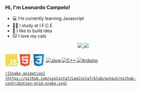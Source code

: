### Hi, I'm Leonardo Campelo!

- 💻 I’m currently learning Javascript
- 🧑‍🎓 I study at I.F.C.E
- 🔧 I like to build idea 
- 🐱 I love my cats


<div align="center">
  <a href="https://github.com/LeoCosta7?tab=repositories">
  <img height="160em" src="https://github-readme-stats.vercel.app/api?username=LeoCosta7&show_icons=true&theme=highcontrast&include_all_commits=true&count_private=true"/>
  <img height="160em" src="https://github-readme-stats.vercel.app/api/top-langs/?username=LeoCosta7&layout=compact&langs_count=7&theme=highcontrast"/>
</div>
  
<div style="display: inline_block"><br>
  <img align="center" alt="Js" height="40" width="40" src="https://raw.githubusercontent.com/devicons/devicon/master/icons/javascript/javascript-plain.svg">
  <img align="center" alt="HTML" height="40" width="40" src="https://raw.githubusercontent.com/devicons/devicon/master/icons/html5/html5-original.svg">
  <img align="center" alt="CSS" height="40" width="40" src="https://raw.githubusercontent.com/devicons/devicon/master/icons/css3/css3-original.svg">
  <img align="center" alt="Java" height="40" width="45" img src="https://cdn.jsdelivr.net/gh/devicons/devicon/icons/java/java-original.svg">
  <img align="center" alt="C++" height="40" width="45" img src="https://cdn.jsdelivr.net/gh/devicons/devicon/icons/cplusplus/cplusplus-original.svg">
  <img align="center" alt="Arduino" height="50" width="45" src="https://cdn.jsdelivr.net/gh/devicons/devicon/icons/arduino/arduino-original-wordmark.svg">
</div>

    ![Snake animation](https://github.com/LeoCosta7/LeoCosta7/blob/output/github-contribution-grid-snake.svg)
